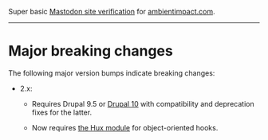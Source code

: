 Super basic [Mastodon site
verification](https://til.simonwillison.net/mastodon/verifying-github-on-mastodon)
for [ambientimpact.com](https://ambientimpact.com).

----

# Major breaking changes

The following major version bumps indicate breaking changes:

* 2.x:

  * Requires Drupal 9.5 or [Drupal 10](https://www.drupal.org/project/drupal/releases/10.0.0) with compatibility and deprecation fixes for the latter.

  * Now requires [the Hux module](https://www.drupal.org/project/hux) for object-oriented hooks.
